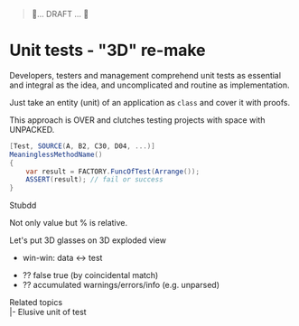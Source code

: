 > 🚧... DRAFT ... 🚧

# Unit tests - "3D" re-make

Developers, testers and management comprehend unit tests as essential and integral as the idea, and uncomplicated and routine as implementation.


Just take an entity (unit) of an application as `class` and cover it with proofs.

This approach is OVER and clutches testing projects with space with UNPACKED.

```csharp
[Test, SOURCE(A, B2, C30, D04, ...)]
MeaninglessMethodName()
{
    var result = FACTORY.FuncOfTest(Arrange());
    ASSERT(result); // fail or success
}
```

Stubdd

Not only value but % is relative.

Let's put 3D glasses on 
3D exploded view

+ win-win: data <-> test
* ?? false true (by coincidental match)
* ?? accumulated warnings/errors/info (e.g. unparsed)

Related topics\
|- Elusive unit of test
